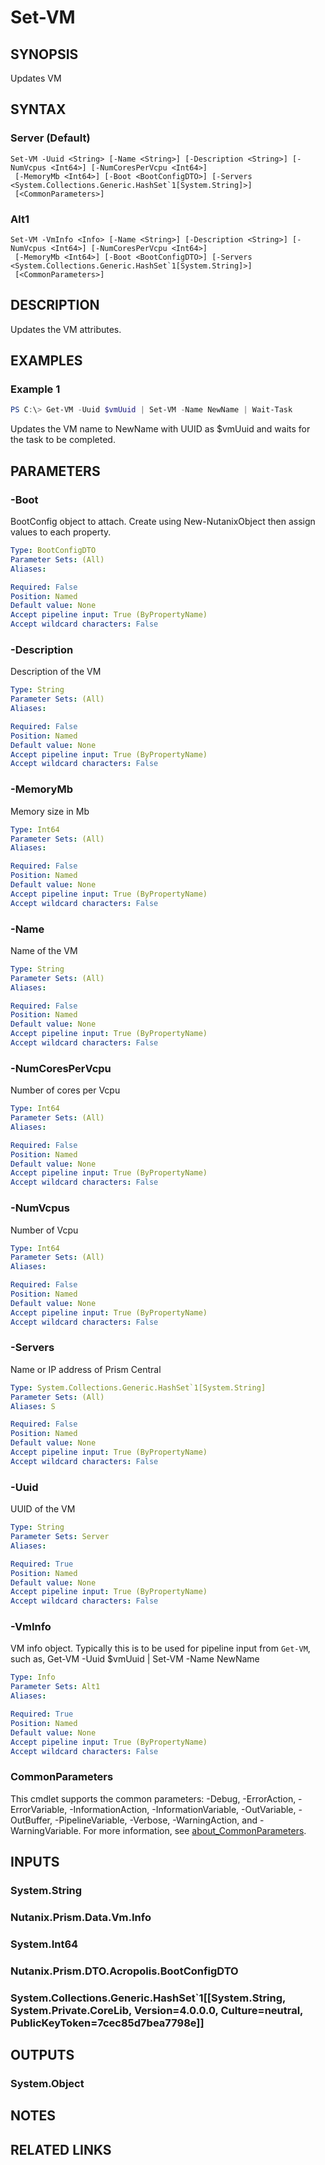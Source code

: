 ﻿---
external help file: Nutanix.Prism.PS.Cmds.dll-Help.xml
Module Name: Nutanix.Prism.PS.Cmds
online version:
schema: 2.0.0
---

# Set-VM

## SYNOPSIS
Updates VM

## SYNTAX

### Server (Default)
```
Set-VM -Uuid <String> [-Name <String>] [-Description <String>] [-NumVcpus <Int64>] [-NumCoresPerVcpu <Int64>]
 [-MemoryMb <Int64>] [-Boot <BootConfigDTO>] [-Servers <System.Collections.Generic.HashSet`1[System.String]>]
 [<CommonParameters>]
```

### Alt1
```
Set-VM -VmInfo <Info> [-Name <String>] [-Description <String>] [-NumVcpus <Int64>] [-NumCoresPerVcpu <Int64>]
 [-MemoryMb <Int64>] [-Boot <BootConfigDTO>] [-Servers <System.Collections.Generic.HashSet`1[System.String]>]
 [<CommonParameters>]
```

## DESCRIPTION
Updates the VM attributes.

## EXAMPLES

### Example 1
```powershell
PS C:\> Get-VM -Uuid $vmUuid | Set-VM -Name NewName | Wait-Task
```

Updates the VM name to NewName with UUID as $vmUuid and waits for the task to be completed.

## PARAMETERS

### -Boot
BootConfig object to attach. Create using New-NutanixObject then assign values to each property.

```yaml
Type: BootConfigDTO
Parameter Sets: (All)
Aliases:

Required: False
Position: Named
Default value: None
Accept pipeline input: True (ByPropertyName)
Accept wildcard characters: False
```

### -Description
Description of the VM

```yaml
Type: String
Parameter Sets: (All)
Aliases:

Required: False
Position: Named
Default value: None
Accept pipeline input: True (ByPropertyName)
Accept wildcard characters: False
```

### -MemoryMb
Memory size in Mb

```yaml
Type: Int64
Parameter Sets: (All)
Aliases:

Required: False
Position: Named
Default value: None
Accept pipeline input: True (ByPropertyName)
Accept wildcard characters: False
```

### -Name
Name of the VM

```yaml
Type: String
Parameter Sets: (All)
Aliases:

Required: False
Position: Named
Default value: None
Accept pipeline input: True (ByPropertyName)
Accept wildcard characters: False
```

### -NumCoresPerVcpu
Number of cores per Vcpu

```yaml
Type: Int64
Parameter Sets: (All)
Aliases:

Required: False
Position: Named
Default value: None
Accept pipeline input: True (ByPropertyName)
Accept wildcard characters: False
```

### -NumVcpus

Number of Vcpu

```yaml
Type: Int64
Parameter Sets: (All)
Aliases:

Required: False
Position: Named
Default value: None
Accept pipeline input: True (ByPropertyName)
Accept wildcard characters: False
```

### -Servers
Name or IP address of Prism Central

```yaml
Type: System.Collections.Generic.HashSet`1[System.String]
Parameter Sets: (All)
Aliases: S

Required: False
Position: Named
Default value: None
Accept pipeline input: True (ByPropertyName)
Accept wildcard characters: False
```

### -Uuid
UUID of the VM

```yaml
Type: String
Parameter Sets: Server
Aliases:

Required: True
Position: Named
Default value: None
Accept pipeline input: True (ByPropertyName)
Accept wildcard characters: False
```

### -VmInfo
VM info object. Typically this is to be used for pipeline input from `Get-VM`, such as, Get-VM -Uuid $vmUuid | Set-VM -Name NewName

```yaml
Type: Info
Parameter Sets: Alt1
Aliases:

Required: True
Position: Named
Default value: None
Accept pipeline input: True (ByPropertyName)
Accept wildcard characters: False
```

### CommonParameters
This cmdlet supports the common parameters: -Debug, -ErrorAction, -ErrorVariable, -InformationAction, -InformationVariable, -OutVariable, -OutBuffer, -PipelineVariable, -Verbose, -WarningAction, and -WarningVariable. For more information, see [about_CommonParameters](http://go.microsoft.com/fwlink/?LinkID=113216).

## INPUTS

### System.String
### Nutanix.Prism.Data.Vm.Info
### System.Int64
### Nutanix.Prism.DTO.Acropolis.BootConfigDTO
### System.Collections.Generic.HashSet`1[[System.String, System.Private.CoreLib, Version=4.0.0.0, Culture=neutral, PublicKeyToken=7cec85d7bea7798e]]
## OUTPUTS

### System.Object
## NOTES

## RELATED LINKS

